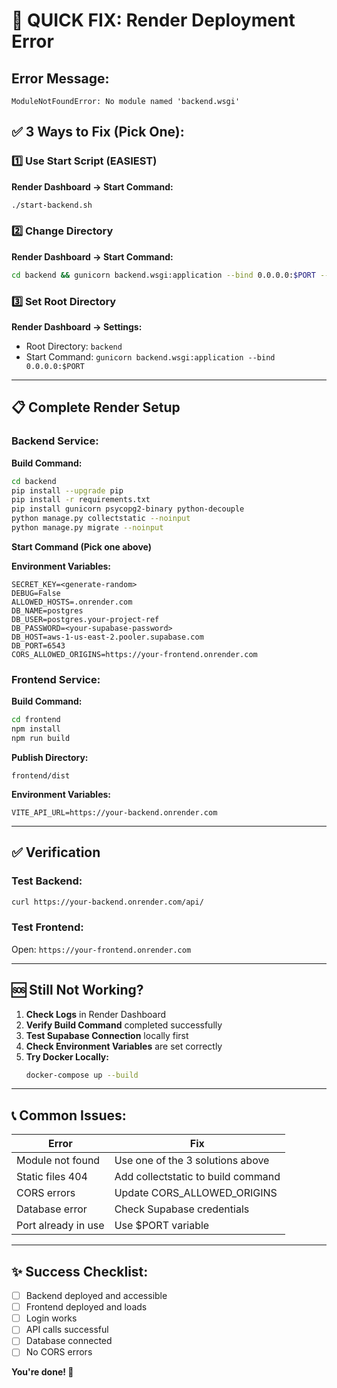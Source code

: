 # 🔧 QUICK FIX: Render Deployment Error

## Error Message:
```
ModuleNotFoundError: No module named 'backend.wsgi'
```

## ✅ 3 Ways to Fix (Pick One):

### 1️⃣ Use Start Script (EASIEST)
**Render Dashboard → Start Command:**
```bash
./start-backend.sh
```

### 2️⃣ Change Directory
**Render Dashboard → Start Command:**
```bash
cd backend && gunicorn backend.wsgi:application --bind 0.0.0.0:$PORT --workers 2 --timeout 120
```

### 3️⃣ Set Root Directory
**Render Dashboard → Settings:**
- Root Directory: `backend`
- Start Command: `gunicorn backend.wsgi:application --bind 0.0.0.0:$PORT`

---

## 📋 Complete Render Setup

### Backend Service:

**Build Command:**
```bash
cd backend
pip install --upgrade pip
pip install -r requirements.txt
pip install gunicorn psycopg2-binary python-decouple
python manage.py collectstatic --noinput
python manage.py migrate --noinput
```

**Start Command (Pick one above)**

**Environment Variables:**
```
SECRET_KEY=<generate-random>
DEBUG=False
ALLOWED_HOSTS=.onrender.com
DB_NAME=postgres
DB_USER=postgres.your-project-ref
DB_PASSWORD=<your-supabase-password>
DB_HOST=aws-1-us-east-2.pooler.supabase.com
DB_PORT=6543
CORS_ALLOWED_ORIGINS=https://your-frontend.onrender.com
```

### Frontend Service:

**Build Command:**
```bash
cd frontend
npm install
npm run build
```

**Publish Directory:**
```
frontend/dist
```

**Environment Variables:**
```
VITE_API_URL=https://your-backend.onrender.com
```

---

## ✅ Verification

### Test Backend:
```bash
curl https://your-backend.onrender.com/api/
```

### Test Frontend:
Open: `https://your-frontend.onrender.com`

---

## 🆘 Still Not Working?

1. **Check Logs** in Render Dashboard
2. **Verify Build Command** completed successfully
3. **Test Supabase Connection** locally first
4. **Check Environment Variables** are set correctly
5. **Try Docker Locally:**
   ```bash
   docker-compose up --build
   ```

---

## 📞 Common Issues:

| Error | Fix |
|-------|-----|
| Module not found | Use one of the 3 solutions above |
| Static files 404 | Add collectstatic to build command |
| CORS errors | Update CORS_ALLOWED_ORIGINS |
| Database error | Check Supabase credentials |
| Port already in use | Use $PORT variable |

---

## ✨ Success Checklist:

- [ ] Backend deployed and accessible
- [ ] Frontend deployed and loads
- [ ] Login works
- [ ] API calls successful
- [ ] Database connected
- [ ] No CORS errors

**You're done! 🎉**
